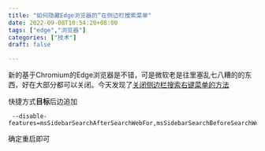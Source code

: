 ```yaml
---
title: "如何隐藏Edge浏览器的“在侧边栏搜索菜单"
date: 2022-09-08T10:54:20+08:00
tags: ["edge","浏览器"]
categories: ["技术"]
draft: false

---
```

新的基于Chromium的Edge浏览器是不错，可是微软老是往里塞乱七八糟的的东西，好在大部分都可以关闭。今天发现了[关闭侧边栏搜索右键菜单的方法](https://www.reddit.com/r/edge/comments/ncrbbm/comment/gya3ukg/)

快捷方式**目标**后边追加

```
 --disable-features=msSidebarSearchAfterSearchWebFor,msSidebarSearchBeforeSearchWebFor
```
确定重启即可
